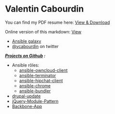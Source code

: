 Valentin Cabourdin
======


You can find my PDF resume here: [View & Download](https://vcabourdin.github.io/resume/Valentin%20Cabourdin-Resume.pdf)

Online version of this markdown: [View](https://vcabourdin.github.io/resume/)

* [Ansible galaxy](https://galaxy.ansible.com/vcabourdin/)
* [@vcabourdin](http://twitter.com/vcabourdin) on twitter 

***[Projects on Github](https://github.com/vcabourdin)  :***

* Ansible rôles:
  * [ansible-owncloud-client](https://github.com/vcabourdin/ansible-owncloud-client)
  * [ansible-terminator](https://github.com/vcabourdin/ansible-terminator)
  * [ansible-hipchat-client](https://github.com/vcabourdin/ansible-hipchat-client)
  * [ansible-chrome](https://github.com/vcabourdin/ansible-chrome)
  * [ansible-bundler](https://github.com/vcabourdin/ansible-bundler)
* [drupal-update](https://github.com/vcabourdin/drupal-update)
* [jQuery-Module-Pattern](https://github.com/vcabourdin/jQuery-Module-Pattern)
* [Backbone-App](https://github.com/vcabourdin/Backbone-App)
